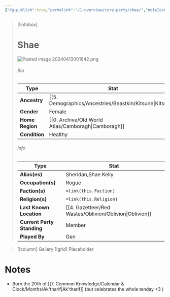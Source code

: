 ```yaml
---
{"dg-publish":true,"permalink":"/1-overview/core-party/shae/","noteIcon":""}
---
```



> [!infobox]
> # Shae
> ![Pasted image 20240413001642.png](/img/user/x.%20Assets/Attachments/Pasted%20image%2020240413001642.png)
> ###### Bio
> Type |  Stat |
> ---|---|
> **Ancestry** | [[5. Demographics/Ancestries/Beastkin/Kitsune\|Kitsune]] |
> **Gender** | Female |
> **Home Region** | [[0. Archive/Old World Atlas/Camboragh\|Camboragh]] |
> **Condition** | Healthy |
> ###### Info
> Type |  Stat |
> ---|---|
> **Alias(es)** | Sheridan,Shae Kelly |
> **Occupation(s)** | Rogue |
> **Faction(s)** | `=link(this.Faction)` |
> **Religion(s)** | `=link(this.Religion)` |
> **Last Known Location** | [[4. Gazetteer/Red Wastes/Oblivion/Oblivion\|Oblivion]] |
> **Current Party Standing** | Member |
 > **Played By** | Gen |

> [!column] Gallery 
> [!grid] 
> Placeholder

# Notes

- Born the 20th of [[7. Common Knowledge/Calendar & Clock/Months/Ak'tharif\|Ak'tharif]] (but celebrates the whole tenday <3 )

